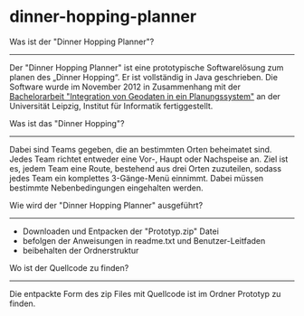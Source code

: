 dinner-hopping-planner
======================

Was ist der "Dinner Hopping Planner"?
***********************************

Der "Dinner Hopping Planner" ist eine prototypische Softwarelösung zum planen 
des „Dinner Hopping“. Er ist vollständig in Java geschrieben. Die Software wurde
im November 2012 in Zusammenhang mit der <a href="http://lips.informatik.uni-leipzig.de/pub/2012-13">Bachelorarbeit 
"Integration von Geodaten in ein Planungssystem"</a> an der Universität Leipzig,
Institut für Informatik fertiggestellt.


Was ist das "Dinner Hopping"?
*****************************

Dabei sind Teams gegeben, die an bestimmten Orten beheimatet sind. Jedes Team 
richtet entweder eine Vor-, Haupt oder Nachspeise an. Ziel ist es, jedem Team 
eine Route, bestehend aus drei Orten zuzuteilen, sodass jedes Team ein 
komplettes 3-Gänge-Menü einnimmt. Dabei müssen bestimmte Nebenbedingungen 
eingehalten werden.

Wie wird der "Dinner Hopping Planner" ausgeführt?
*************************************************
- Downloaden und Entpacken der "Prototyp.zip" Datei
- befolgen der Anweisungen in readme.txt und Benutzer-Leitfaden
- beibehalten der Ordnerstruktur

Wo ist der Quellcode zu finden?
*******************************
Die entpackte Form des zip Files mit Quellcode ist im Ordner Prototyp zu finden.


